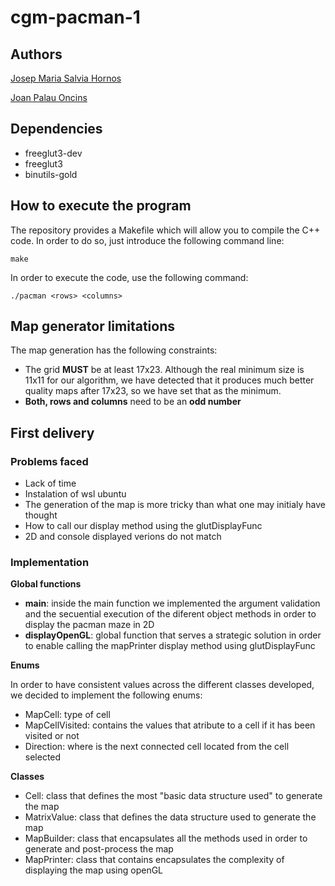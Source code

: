 # cgm-pacman-1

## Authors
[Josep Maria Salvia Hornos](https://github.com/josalhor)

[Joan Palau Oncins](https://github.com/JoanPalau)

## Dependencies
- freeglut3-dev
- freeglut3
- binutils-gold

## How to execute the program
The repository provides a Makefile which will allow you to compile the C++ code. In order to do so, just introduce the following command line:

`make`

In order to execute the code, use the following command:

`./pacman <rows> <columns>`

## Map generator limitations
The map generation has the following constraints:
- The grid **MUST** be at least 17x23. Although the real minimum size is 11x11 for our algorithm, we have detected that it produces much better quality maps after 17x23, so we have set that as the minimum.
- **Both, rows and columns** need to be an **odd number**

## First delivery

### Problems faced
- Lack of time
- Instalation of wsl ubuntu
- The generation of the map is more tricky than what one may initialy have thought
- How to call our display method using the glutDisplayFunc
- 2D and console displayed verions do not match

### Implementation
**Global functions**

- **main**: inside the main function we implemented the argument validation and the secuential execution of the diferent object methods in order to display the pacman maze in 2D
- **displayOpenGL**: global function that serves a strategic solution in order to enable calling the mapPrinter display method using glutDisplayFunc

**Enums**

In order to have consistent values across the different classes developed, we decided to implement the following enums:
- MapCell: type of cell
- MapCellVisited: contains the values that atribute to a cell if it has been visited or not
- Direction: where is the next connected cell located from the cell selected

**Classes**
- Cell: class that defines the most "basic data structure used" to generate the map
- MatrixValue: class that defines the data structure used to generate the map
- MapBuilder: class that encapsulates all the methods used in order to generate and post-process the map
- MapPrinter: class that contains encapsulates the complexity of displaying the map using openGL
